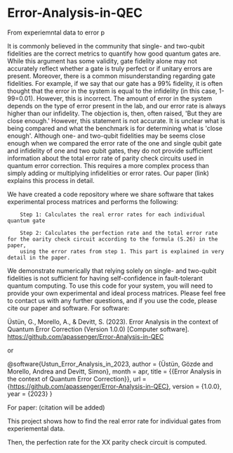 # Error-Analysis-in-QEC
From experiemntal data to error p

It is commonly believed in the community that single- and two-qubit fidelities are the correct metrics to quantify how good quantum gates are. While this argument has some validity, gate fidelity alone may not accurately reflect whether a gate is truly perfect or if unitary errors are present. Moreover, there is a common misunderstanding regarding gate fidelities. For example, if we say that our gate has a 99% fidelity, it is often thought that the error in the system is equal to the infidelity (in this case, 1-99=0.01). However, this is incorrect. The amount of error in the system depends on the type of error present in the lab, and our error rate is always higher than our infidelity. The objection is, then, often raised, 'But they are close enough.' However, this statement is not accurate. It is unclear what is being compared and what the benchmark is for determining what is 'close enough'.
Although one- and two-qubit fidelities may be seems close enough when we compared the error rate of the one and single qubit gate and infidelity of one and two qubit gates, they do not provide sufficient information about the total error rate of parity check circuits used in quantum error correction. This requires a more complex process than simply adding or multiplying infidelities or error rates. Our paper (link) explains this process in detail.

We have created a code repository where we share software that takes experimental process matrices and performs the following:

        Step 1: Calculates the real error rates for each individual quantum gate
   
        Step 2: Calculates the perfection rate and the total error rate for the oarity check circuit according to the formula (S.26) in the paper,
        using the error rates from step 1. This part is explained in very detail in the paper.

We demonstrate numerically that relying solely on single- and two-qubit fidelities is not sufficient for having self-confidence in fault-tolerant quantum computing. To use this code for your system, you will need to provide your own experimental and ideal process matrices. Please feel free to contact us with any further questions, and if you use the code, please cite our paper and software.
For software:

Üstün, G., Morello, A., & Devitt, S. (2023). Error Analysis in the context of Quantum Error Correction (Version 1.0.0) [Computer software]. https://github.com/apassenger/Error-Analysis-in-QEC

or

@software{Ustun_Error_Analysis_in_2023,
author = {Üstün, Gözde and Morello, Andrea and Devitt, Simon},
month = apr,
title = {{Error Analysis in the context of Quantum Error Correction}},
url = {https://github.com/apassenger/Error-Analysis-in-QEC},
version = {1.0.0},
year = {2023}
}


For paper:
(citation will be added)


This project shows how to find the real error rate for individual gates from experiemental data. 

Then, the perfection rate for the XX parity check circuit is computed. 
